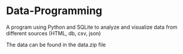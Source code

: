 # Data-Programming
A program using Python and SQLite to analyze and visualize data from different sources (HTML, db, csv, json)

The data can be found in the data.zip file
